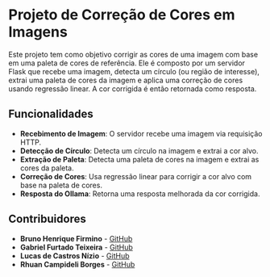 # Projeto de Correção de Cores em Imagens

Este projeto tem como objetivo corrigir as cores de uma imagem com base em uma paleta de cores de referência. Ele é composto por um servidor Flask que recebe uma imagem, detecta um círculo (ou região de interesse), extrai uma paleta de cores da imagem e aplica uma correção de cores usando regressão linear. A cor corrigida é então retornada como resposta.

## Funcionalidades

- **Recebimento de Imagem**: O servidor recebe uma imagem via requisição HTTP.
- **Detecção de Círculo**: Detecta um círculo na imagem e extrai a cor alvo.
- **Extração de Paleta**: Detecta uma paleta de cores na imagem e extrai as cores da paleta.
- **Correção de Cores**: Usa regressão linear para corrigir a cor alvo com base na paleta de cores.
- **Resposta do Ollama**: Retorna uma resposta melhorada da cor corrigida.

## Contribuidores

- **Bruno Henrique Firmino** - [GitHub](https://github.com/Bruno7k) 
- **Gabriel Furtado Teixeira** - [GitHub](https://github.com/GabrielFTgft) 
- **Lucas de Castros Nízio** - [GitHub](https://github.com/lucasnizio)
- **Rhuan Campideli Borges** - [GitHub](https://github.com/rhuancborges)
